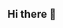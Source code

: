 ## Hi there 👋

<!--
**CHUPAP11/CHUPAP11** is a ✨ _special_ ✨ repository because its `README.md` (this file) appears on your GitHub profile.

Here are some ideas to get you started:

- 🔭 I’m currently working on proyects
- 🌱 I’m currently learning Programacion
- 👯 I’m looking to collaborate in a programming career.
- 🤔 I’m looking for help with my teacher
- 💬 Ask me about 
- 📫 How to reach me: 
- 😄 Pronouns: 
- ⚡ Fun fact: 
-->
